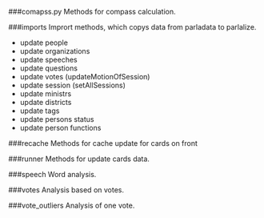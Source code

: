 ###comapss.py
Methods for compass calculation.

###imports
Imprort methods, which copys data from parladata to parlalize.
 * update people
 * update organizations
 * update speeches
 * update questions
 * update votes (updateMotionOfSession)
 * update session (setAllSessions)
 * update ministrs
 * update districts
 * update tags
 * update persons status
 * update person functions

###recache
Methods for cache update for cards on front

###runner
Methods for update cards data.

###speech
Word analysis.

###votes
Analysis based on votes.

###vote_outliers
Analysis of one vote.